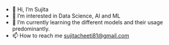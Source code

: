 - 👋 Hi, I’m Sujita
- 👀 I’m interested in Data Science, AI and ML
- 🌱 I’m currently learning the different models and their usage predominantly.
- 📫 How to reach me sujitacheeti81@gmail.com

<!---
galaxypisces/galaxypisces is a ✨ special ✨ repository because its `README.md` (this file) appears on your GitHub profile.
You can click the Preview link to take a look at your changes.
--->
